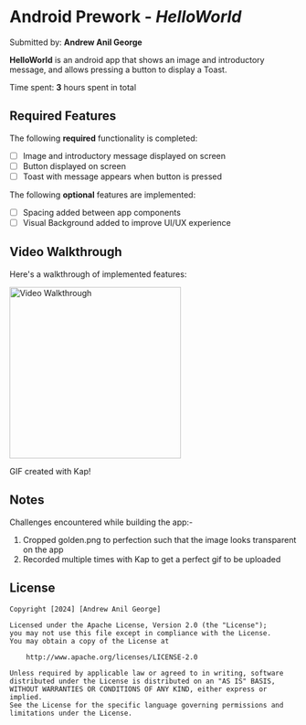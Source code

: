 # Android Prework - *HelloWorld*

Submitted by: **Andrew Anil George**

**HelloWorld** is an android app that shows an image and introductory message, and allows pressing a button to display a Toast.

Time spent: **3** hours spent in total

## Required Features

The following **required** functionality is completed:

* [ ] Image and introductory message displayed on screen
* [ ] Button displayed on screen
* [ ] Toast with message appears when button is pressed

The following **optional** features are implemented:

* [ ] Spacing added between app components
* [ ] Visual Background added to improve UI/UX experience

## Video Walkthrough

Here's a walkthrough of implemented features:

<img src='https://i.imgur.com/brhj3Ge.gif' title='Video Walkthrough' width='300' alt='Video Walkthrough' />

<!-- Replace this with whatever GIF tool you used! -->
GIF created with Kap!

## Notes

Challenges encountered while building the app:-
1. Cropped golden.png to perfection such that the image looks transparent on the app
2. Recorded multiple times with Kap to get a perfect gif to be uploaded


## License

    Copyright [2024] [Andrew Anil George]

    Licensed under the Apache License, Version 2.0 (the "License");
    you may not use this file except in compliance with the License.
    You may obtain a copy of the License at

        http://www.apache.org/licenses/LICENSE-2.0

    Unless required by applicable law or agreed to in writing, software
    distributed under the License is distributed on an "AS IS" BASIS,
    WITHOUT WARRANTIES OR CONDITIONS OF ANY KIND, either express or implied.
    See the License for the specific language governing permissions and
    limitations under the License.
